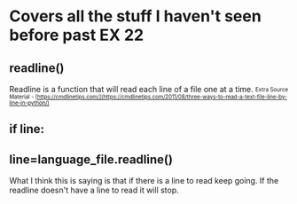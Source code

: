 # Covers all the stuff I haven't seen before past EX 22

## readline()

Readline is a function that will read each line of a file one at a time.
<sub><sup>Extra Source Material - [https://cmdlinetips.com/](https://cmdlinetips.com/2011/08/three-ways-to-read-a-text-file-line-by-line-in-python/)</sup></sub>

## if line:

## line=language_file.readline()

What I think this is saying is that if there is a line to read keep going. If the readline doesn't have a line to read it will stop.

